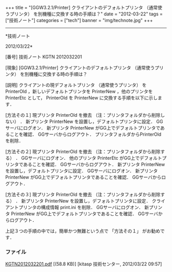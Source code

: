 ﻿+++
title = "[GGW3.2.1/Printer] クライアントのデフォルトプリンタ （通常使うプリンタ） を別機種に交換する時の手順は？"
date = "2012-03-22"
tags = ["技術ノート"]
categories = ["tech"]
banner = "img/technote.jpg"
+++

-----------------------------------------------------------------------------------------------------------------------------

*技術ノート

2012/03/22*


[番号]
技術ノート KGTN 2012032201

[現象]
[GGW3.2.1/Printer] クライアントのデフォルトプリンタ
（通常使うプリンタ） を別機種に交換する時の手順は？

[説明]
クライアントの現デフォルトプリンタ （通常使うプリンタ） を PrinterOld
，新しいデフォルトプリンタを PrinterNew ，他のプリンタを PrinterEtc
として， PrinterOld を PrinterNew に交換する手順を以下に示します．

[方法その１]
現プリンタ PrinterOld を撤去 （注：プリンタフォルダから削除しない） ．
新プリンタ PrinterNew を設置し，デフォルトプリンタに設定．
GGサーバにログオン．
新プリンタ PrinterNew がGG上でデフォルトプリンタであることを確認．
GGサーバからログアウト．
プリンタフォルダからPrinterOld を削除．

[方法その２]
現プリンタ PrinterOld を撤去 （注：プリンタフォルダから削除する） ．
GGサーバにログオン．
他のプリンタ PrinterEtc がGG上でデフォルトプリンタであることを確認．
GGサーバからログアウト．
新プリンタ PrinterNew を設置し，デフォルトプリンタに設定．
GGサーバにログオン．
新プリンタ PrinterNew がGG上でデフォルトプリンタであることを確認．
GGサーバからログアウト．

[方法その３]
現プリンタ PrinterOld を撤去 （注：プリンタフォルダから削除する） ．
新プリンタ PrinterNew を設置し，デフォルトプリンタに設定．
クライアントプリンタの構成情報 print.ini を削除．
GGサーバにログオン．
新プリンタ PrinterNew がGG上でデフォルトプリンタであることを確認．
GGサーバからログアウト．

上記３つの手順の中では，簡単かつ無難という点で 「方法その１」
がお勧めです．


### ファイル

 
 


[KGTN2012032201.pdf](http://techreport.kitasp.net/attachments/download/870/KGTN2012032201.pdf)
 [(58.8 KB)] [kitasp 技術センター, 2012/03/22
09:57]


 


 

